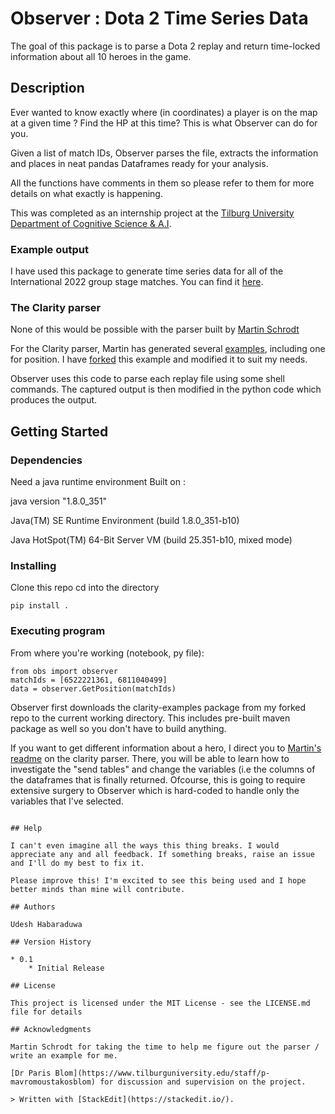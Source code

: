 
# Observer : Dota 2 Time Series Data

The goal of this package is to parse a Dota 2 replay and return time-locked information about all 10 heroes in the game.

## Description

Ever wanted to know exactly where (in coordinates) a player is on the map at a given time ? Find the HP at this time? This is what Observer can do for you.

Given a list of match IDs, Observer parses the file, extracts the information and places in neat pandas Dataframes ready for your analysis. 

All the functions have comments in them so please refer to them for more details on what exactly is happening.

This was completed as an internship project at the [Tilburg University Department of Cognitive Science & A.I](https://www.tilburguniversity.edu/about/schools/tshd/departments/dca/lab).

### Example output 
I have used this package to generate time series data for all of the International 2022 group stage matches. You can find it [here](https://www.kaggle.com/datasets/avngr86/dota-2-ti-2022-group-stage-time-series).

### The Clarity parser

None of this would be possible with the parser built by [Martin Schrodt](https://github.com/spheenik) 

For the Clarity parser, Martin has generated several [examples](https://github.com/skadistats/clarity-examples), including one for position. I have [forked](https://github.com/onedeeper/clarity-examples) this example and modified it to suit my needs. 

Observer uses this code to parse each replay file using some shell commands. The captured output is then modified in the python code which produces the output.

## Getting Started

### Dependencies

Need a java runtime environment 
Built on : 

java version "1.8.0_351"

Java(TM) SE Runtime Environment (build 1.8.0_351-b10)

Java HotSpot(TM) 64-Bit Server VM (build 25.351-b10, mixed mode)

### Installing

Clone this repo
cd into the directory

    pip install . 

### Executing program

From where you're working (notebook, py file): 

    from obs import observer
    matchIds = [6522221361, 6811040499]
    data = observer.GetPosition(matchIds)

Observer first downloads the clarity-examples package from my forked repo to the current working directory. This includes pre-built maven package as well so you don't have to build anything. 

If you want to get different information about a hero, I direct you to [Martin's readme](https://github.com/onedeeper/clarity-examples) on the clarity parser. There, you will be able to learn how to investigate the "send tables" and change the variables (i.e the columns of the dataframes that is finally returned. Ofcourse, this is going to require extensive surgery to Observer which is hard-coded to handle only the variables that I've selected.
```

## Help

I can't even imagine all the ways this thing breaks. I would appreciate any and all feedback. If something breaks, raise an issue and I'll do my best to fix it. 

Please improve this! I'm excited to see this being used and I hope better minds than mine will contribute. 

## Authors

Udesh Habaraduwa

## Version History

* 0.1
    * Initial Release

## License

This project is licensed under the MIT License - see the LICENSE.md file for details

## Acknowledgments

Martin Schrodt for taking the time to help me figure out the parser / write an example for me.

[Dr Paris Blom](https://www.tilburguniversity.edu/staff/p-mavromoustakosblom) for discussion and supervision on the project.

> Written with [StackEdit](https://stackedit.io/).
